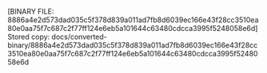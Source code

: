[BINARY FILE: 8886a4e2d573dad035c5f378d839a011ad7fb8d6039ec166e43f28cc3510ea80e0aa75f7c687c2f77ff124e6eb5a101644c63480cdcca3995f5248058e6d]
Stored copy: docs/converted-binary/8886a4e2d573dad035c5f378d839a011ad7fb8d6039ec166e43f28cc3510ea80e0aa75f7c687c2f77ff124e6eb5a101644c63480cdcca3995f5248058e6d

